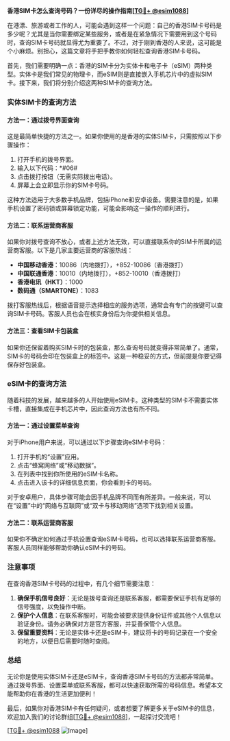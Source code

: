 **香港SIM卡怎么查询号码？一份详尽的操作指南[[TG💪+ @esim1088](https://t.me/s/esim1088)]**

在港漂、旅游或者工作的人，可能会遇到这样一个问题：自己的香港SIM卡号码是多少呢？尤其是当你需要绑定某些服务，或者是在紧急情况下需要用到这个号码时，查询SIM卡号码就显得尤为重要了。不过，对于刚到香港的人来说，这可能是个小麻烦。别担心，这篇文章将手把手教你如何轻松查询香港SIM卡号码。

首先，我们需要明确一点：香港的SIM卡分为实体卡和电子卡（eSIM）两种类型。实体卡是我们常见的物理卡，而eSIM则是直接嵌入手机芯片中的虚拟SIM卡。接下来，我们将分别介绍这两种SIM卡的查询方法。

### 实体SIM卡的查询方法

#### 方法一：通过拨号界面查询
这是最简单快捷的方法之一。如果你使用的是香港的实体SIM卡，只需按照以下步骤操作：

1. 打开手机的拨号界面。
2. 输入以下代码：*#06#
3. 点击拨打按钮（无需实际拨出电话）。
4. 屏幕上会立即显示你的SIM卡号码。

这种方法适用于大多数手机品牌，包括iPhone和安卓设备。需要注意的是，如果手机设置了密码锁或屏幕锁定功能，可能会影响这一操作的顺利进行。

#### 方法二：联系运营商客服
如果你对拨号查询不放心，或者上述方法无效，可以直接联系你的SIM卡所属的运营商客服。以下是几家主要运营商的客服热线：

- **中国移动香港**：10086（内地拨打），+852-10086（香港拨打）
- **中国联通香港**：10010（内地拨打），+852-10010（香港拨打）
- **香港电讯（HKT）**：1000
- **数码通（SMARTONE）**：1083

拨打客服热线后，根据语音提示选择相应的服务选项，通常会有专门的按键可以查询SIM卡号码。客服人员也会在核实身份后为你提供相关信息。

#### 方法三：查看SIM卡包装盒
如果你还保留着购买SIM卡时的包装盒，那么查询号码就变得非常简单了。通常，SIM卡的号码会印在包装盒上的标签中。这是一种稳妥的方式，但前提是你要记得保存好包装盒。

### eSIM卡的查询方法

随着科技的发展，越来越多的人开始使用eSIM卡。这种类型的SIM卡不需要实体卡槽，直接集成在手机芯片中，因此查询方法也有所不同。

#### 方法一：通过设置菜单查询
对于iPhone用户来说，可以通过以下步骤查询eSIM卡号码：

1. 打开手机的“设置”应用。
2. 点击“蜂窝网络”或“移动数据”。
3. 在列表中找到你所使用的eSIM卡名称。
4. 点击进入该卡的详细信息页面，你会看到卡的号码。

对于安卓用户，具体步骤可能会因手机品牌不同而有所差异。一般来说，可以在“设置”中的“网络与互联网”或“双卡与移动网络”选项下找到相关设置。

#### 方法二：联系运营商客服
如果你不确定如何通过手机设置查询eSIM卡号码，也可以选择联系运营商客服。客服人员同样能够帮助你确认eSIM卡的号码。

### 注意事项

在查询香港SIM卡号码的过程中，有几个细节需要注意：

1. **确保手机信号良好**：无论是拨号查询还是联系客服，都需要保证手机有足够的信号强度，以免操作中断。
2. **保护个人信息**：在联系客服时，可能会被要求提供身份证件或其他个人信息以验证身份。请务必确保对方是官方客服，并妥善保管个人信息。
3. **保留重要资料**：无论是实体卡还是eSIM卡，建议将卡的号码记录在一个安全的地方，以便日后需要时随时查阅。

### 总结

无论你是使用实体SIM卡还是eSIM卡，查询香港SIM卡号码的方法都非常简单。通过拨号界面、设置菜单或联系客服，都可以快速获取所需的号码信息。希望本文能帮助你在香港的生活更加便利！

最后，如果你对香港SIM卡有任何疑问，或者想要了解更多关于eSIM卡的信息，欢迎加入我们的讨论群组[[TG💪+ @esim1088](https://t.me/s/esim1088)]，一起探讨交流吧！

[[TG💪+ @esim1088](https://t.me/s/esim1088) ![Image](https://i.postimg.cc/4NQfJmqS/Snipaste-2025-05-13-00-14-12.png)]